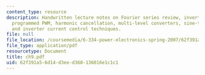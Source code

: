 ```yaml
---
content_type: resource
description: Handwritten lecture notes on Fourier series review, inverter structure,
  programmed PWM, harmonic cancellation, multi-level converters, sine-triangle PWM,
  and inverter current control techniques.
file: null
file_location: /coursemedia/6-334-power-electronics-spring-2007/62f391a56d14d3eed360136016e1c1c1_ch9.pdf
file_type: application/pdf
resourcetype: Document
title: ch9.pdf
uid: 62f391a5-6d14-d3ee-d360-136016e1c1c1
---
```

